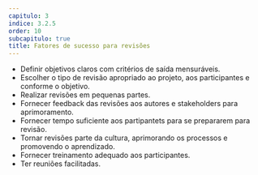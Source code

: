 ```yaml
---
capitulo: 3
indice: 3.2.5
order: 10
subcapitulo: true
title: Fatores de sucesso para revisões
---
```


<ul>
  <li>Definir objetivos claros com critérios de saída mensuráveis.</li>
  <li>Escolher o tipo de revisão apropriado ao projeto, aos participantes e conforme o objetivo. </li>
  <li>Realizar revisões em pequenas partes.</li>
  <li>Fornecer feedback das revisões aos autores e stakeholders para aprimoramento.</li>
  <li>Fornecer tempo suficiente aos partipantets para se prepararem para revisão.</li>
  <li>Tornar revisões parte da cultura, aprimorando os processos e promovendo o aprendizado.</li>
  <li>Fornecer treinamento adequado aos participantes.</li>
  <li>Ter reuniões facilitadas.</li>
</ul>
